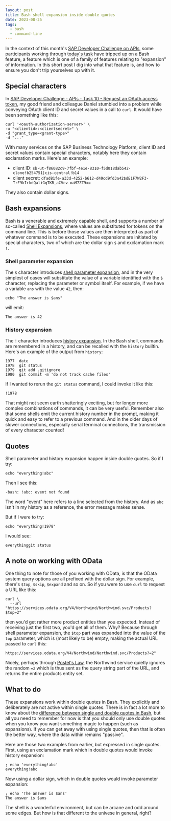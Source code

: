 ```yaml
---
layout: post
title: Bash shell expansion inside double quotes
date: 2023-08-25
tags:
  - bash
  - command-line
---
```

In the context of this month's [SAP Developer Challenge on APIs](https://blogs.sap.com/2023/08/01/sap-developer-challenge-apis/), some participants working through [today's task](https://groups.community.sap.com/t5/application-development/sap-developer-challenge-apis-task-10-request-an-oauth-access/m-p/282016) have tripped up on a Bash feature, a feature which is one of a family of features relating to "expansion" of information. In this short post I dig into what that feature is, and how to ensure you don't trip yourselves up with it.

## Special characters

In [SAP Developer Challenge - APIs - Task 10 - Request an OAuth access token](https://groups.community.sap.com/t5/application-development/sap-developer-challenge-apis-task-10-request-an-oauth-access/m-p/282016), my good friend and colleague Daniel stumbled into a problem while conveying OAuth client ID and secret values in a call to `curl`. It would have been something like this:

```shell
curl '<oauth-authorization-server>' \
-u "<clientid>:<clientsecret>" \ 
-d "grant_type=<grant-type>"
-d "..."
```

With many services on the SAP Business Technology Platform, client ID and secret values contain special characters, notably here they contain exclamation marks. Here's an example:

* client ID: `sb-ut-f86082c9-7fbf-4e1e-8310-f5d018dab542-clone!b254751|cis-central!b14`
* client secret: `dfad81fe-a33d-4252-b612-d49cd9fd3a42$dE1F7W2F3-TrF9kIrkdQaliGqTKR_aCVcv-oaM7ZZ9x=`

They also contain dollar signs.

## Bash expansions

Bash is a venerable and extremely capable shell, and supports a number of so-called [Shell Expansions](https://www.gnu.org/software/bash/manual/html_node/Shell-Expansions.html), where values are substituted for tokens on the command line. This is before those values are then interpreted as part of whatever command is to be executed. These expansions are initiated by special characters, two of which are the dollar sign `$` and exclamation mark `!`.

### Shell parameter expansion

The `$` character introduces [shell parameter expansion](https://www.gnu.org/software/bash/manual/html_node/Shell-Parameter-Expansion.html), and in the very simplest of cases will substitute the value of a variable identified with the `$` character, replacing the parameter or symbol itself. For example, if we have a variable `ans` with the value `42`, then:

```shell
echo "The answer is $ans"
```

will emit:

```text
The answer is 42
```

### History expansion

The `!` character introduces [history expansion](https://www.gnu.org/software/bash/manual/html_node/History-Interaction.html). In the Bash shell, commands are remembered in a history, and can be recalled with the `history` builtin. Here's an example of the output from `history`:

```text
1977  date
1978  git status
1979  git add .gitignore
1980  git commit -m 'do not track cache files'
```

If I wanted to rerun the `git status` command, I could invoke it like this:

```shell
!1978
```

That might not seem earth shatteringly exciting, but for longer more complex combinations of commands, it can be very useful. Remember also that some shells emit the current history number in the prompt, making it quick and easy to refer to a previous command. And in the older days of slower connections, especially serial terminal connections, the transmission of every character counted!

## Quotes

Shell parameter and history expansion happen inside double quotes. So if I try:

```shell
echo "everything!abc"
```

Then I see this:

```text
-bash: !abc: event not found
```

The word "event" here refers to a line selected from the history. And as `abc` isn't in my history as a reference, the error message makes sense. 

But if I were to try:

```shell
echo "everything!1978"
```

I would see:

```text
everythinggit status
```

## A note on working with OData

One thing to note for those of you working with OData, is that the OData system query options are all prefixed with the dollar sign. For example, there's `$top`, `$skip`, `$expand` and so on. So if you were to use `curl` to request a URL like this:

```shell
curl \
  --url "https://services.odata.org/V4/Northwind/Northwind.svc/Products?$top=2"
```

then you'd get rather more product entities than you expected. Instead of receiving just the first two, you'd get all of them. Why? Because through shell parameter expansion, the `$top` part was expanded into the value of the `top` parameter, which is (most likely to be) empty, making the actual URL passed to `curl` this:

```url
https://services.odata.org/V4/Northwind/Northwind.svc/Products?=2"
```

Nicely, perhaps through [Postel's Law](https://en.wikipedia.org/wiki/Robustness_principle), the Northwind service quietly ignores the random `=2` which is thus sent as the query string part of the URL, and returns the entire products entity set.

## What to do

These expansions work within double quotes in Bash. They explicitly and deliberately are not active within single quotes. There is in fact a lot more to know about the [difference between single and double quotes in Bash](https://stackoverflow.com/questions/6697753/difference-between-single-and-double-quotes-in-bash), but all you need to remember for now is that you should only use double quotes when you know you want something magic to happen (such as expansions). If you can get away with using single quotes, then that is often the better way, where the data within remains "passive".

Here are those two examples from earlier, but expressed in single quotes. First, using an exclamation mark which in double quotes would invoke history expansion:

```shell
; echo 'everything!abc'
everything!abc
```

Now using a dollar sign, which in double quotes would invoke parameter expansion:

```shell
; echo 'The answer is $ans'
The answer is $ans
```

The shell is a wonderful environment, but can be arcane and odd around some edges. But how is that different to the univese in general, right?
